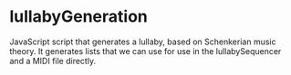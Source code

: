 # lullabyGeneration
 JavaScript script that generates a lullaby, based on Schenkerian music theory. It generates lists that we can use for use in the lullabySequencer and a MIDI file directly.
